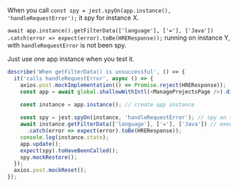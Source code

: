 
When you call `const spy = jest.spyOn(app.instance(), 'handleRequestError');` it spy for instance X.

`await app.instance().getFilterData(['language'], ['='], ['Java'])
        .catch(error => expect(error).toBe(HREResponse));` running on instance Y, with `handleRequestError` is not been spy.

Just use one app instance when you test it. 

```js
describe('When getFilterData() is unsuccessful', () => {
  it('calls handleRequestError', async () => {
    axios.post.mockImplementation(() => Promise.reject(HREResponse));
    const app = await global.shallowWithIntl(<ManageProjectsPage />).dive();
    
    const instance = app.instance(); // create app instance

    const spy = jest.spyOn(instance, 'handleRequestError'); // spy on the instance
    await instance.getFilterData(['language'], ['='], ['Java']) // execute on the instance
      .catch(error => expect(error).toBe(HREResponse));
    console.log(instance.state);
    app.update();
    expect(spy).toHaveBeenCalled();
    spy.mockRestore();
  });
  axios.post.mockReset();
});
```


